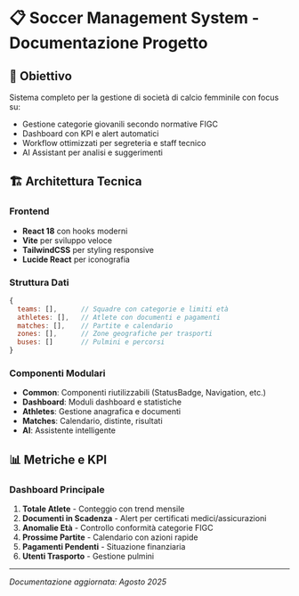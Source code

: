 # 📋 Soccer Management System - Documentazione Progetto

## 🎯 Obiettivo
Sistema completo per la gestione di società di calcio femminile con focus su:
- Gestione categorie giovanili secondo normative FIGC
- Dashboard con KPI e alert automatici  
- Workflow ottimizzati per segreteria e staff tecnico
- AI Assistant per analisi e suggerimenti

## 🏗️ Architettura Tecnica

### Frontend
- **React 18** con hooks moderni
- **Vite** per sviluppo veloce
- **TailwindCSS** per styling responsive
- **Lucide React** per iconografia

### Struttura Dati
```javascript
{
  teams: [],      // Squadre con categorie e limiti età
  athletes: [],   // Atlete con documenti e pagamenti
  matches: [],    // Partite e calendario
  zones: [],      // Zone geografiche per trasporti
  buses: []       // Pulmini e percorsi
}
```

### Componenti Modulari
- **Common**: Componenti riutilizzabili (StatusBadge, Navigation, etc.)
- **Dashboard**: Moduli dashboard e statistiche
- **Athletes**: Gestione anagrafica e documenti
- **Matches**: Calendario, distinte, risultati
- **AI**: Assistente intelligente

## 📊 Metriche e KPI

### Dashboard Principale
1. **Totale Atlete** - Conteggio con trend mensile
2. **Documenti in Scadenza** - Alert per certificati medici/assicurazioni
3. **Anomalie Età** - Controllo conformità categorie FIGC
4. **Prossime Partite** - Calendario con azioni rapide
5. **Pagamenti Pendenti** - Situazione finanziaria
6. **Utenti Trasporto** - Gestione pulmini

---

*Documentazione aggiornata: Agosto 2025*
